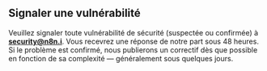 ## Signaler une vulnérabilité

Veuillez signaler toute vulnérabilité de sécurité (suspectée ou confirmée) à **[security@n8n.i](mailto:security@n8n.io)**. Vous recevrez une réponse de notre part sous 48 heures. Si le problème est confirmé, nous publierons un correctif dès que possible en fonction de sa complexité — généralement sous quelques jours.
